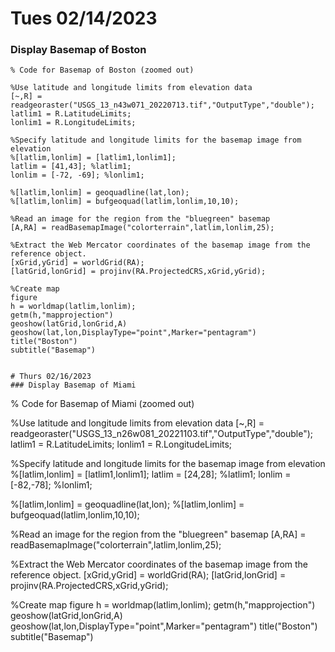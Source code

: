 # Tues 02/14/2023
### Display Basemap of Boston
```
% Code for Basemap of Boston (zoomed out)

%Use latitude and longitude limits from elevation data
[~,R] = readgeoraster("USGS_13_n43w071_20220713.tif","OutputType","double");
latlim1 = R.LatitudeLimits;
lonlim1 = R.LongitudeLimits;

%Specify latitude and longitude limits for the basemap image from elevation
%[latlim,lonlim] = [latlim1,lonlim1];
latlim = [41,43]; %latlim1;
lonlim = [-72, -69]; %lonlim1;

%[latlim,lonlim] = geoquadline(lat,lon);
%[latlim,lonlim] = bufgeoquad(latlim,lonlim,10,10);

%Read an image for the region from the "bluegreen" basemap
[A,RA] = readBasemapImage("colorterrain",latlim,lonlim,25);

%Extract the Web Mercator coordinates of the basemap image from the reference object.
[xGrid,yGrid] = worldGrid(RA);
[latGrid,lonGrid] = projinv(RA.ProjectedCRS,xGrid,yGrid);

%Create map
figure
h = worldmap(latlim,lonlim);
getm(h,"mapprojection")
geoshow(latGrid,lonGrid,A)
geoshow(lat,lon,DisplayType="point",Marker="pentagram")
title("Boston")
subtitle("Basemap")


# Thurs 02/16/2023
### Display Basemap of Miami
```
% Code for Basemap of Miami (zoomed out)

%Use latitude and longitude limits from elevation data
[~,R] = readgeoraster("USGS_13_n26w081_20221103.tif","OutputType","double");
latlim1 = R.LatitudeLimits;
lonlim1 = R.LongitudeLimits;

%Specify latitude and longitude limits for the basemap image from elevation
%[latlim,lonlim] = [latlim1,lonlim1];
latlim = [24,28]; %latlim1;
lonlim = [-82,-78]; %lonlim1;

%[latlim,lonlim] = geoquadline(lat,lon);
%[latlim,lonlim] = bufgeoquad(latlim,lonlim,10,10);

%Read an image for the region from the "bluegreen" basemap
[A,RA] = readBasemapImage("colorterrain",latlim,lonlim,25);

%Extract the Web Mercator coordinates of the basemap image from the reference object.
[xGrid,yGrid] = worldGrid(RA);
[latGrid,lonGrid] = projinv(RA.ProjectedCRS,xGrid,yGrid);

%Create map
figure
h = worldmap(latlim,lonlim);
getm(h,"mapprojection")
geoshow(latGrid,lonGrid,A)
geoshow(lat,lon,DisplayType="point",Marker="pentagram")
title("Boston")
subtitle("Basemap")

